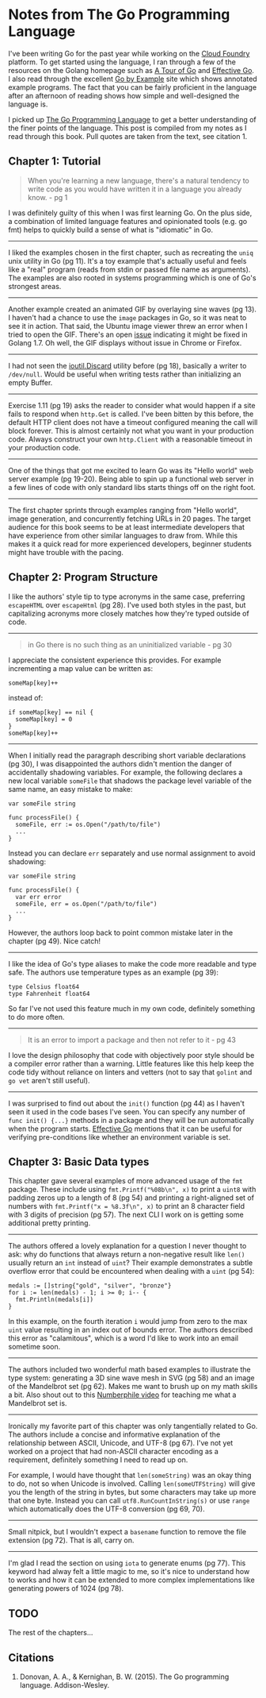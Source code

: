 
# Notes from The Go Programming Language

I've been writing Go for the past year while working on the
[Cloud Foundry](https://www.cloudfoundry.org/) platform.
To get started using the language, I ran through a few of the resources on the
Golang homepage such as [A Tour of Go](https://tour.golang.org) and [Effective Go](https://golang.org/doc/effective_go.html).
I also read through the excellent [Go by Example](https://gobyexample.com/) site which shows annotated example programs.
The fact that you can be fairly proficient in the language after an afternoon of reading shows how simple and well-designed the language is.

I picked up [The Go Programming Language](http://www.gopl.io/) to get a better understanding of the finer points of the language.
This post is compiled from my notes as I read through this book.
Pull quotes are taken from the text, see citation 1.

## Chapter 1: Tutorial

> When you're learning a new language, there's a natural tendency to write code as you would have written it in a language you already know. - pg 1

I was definitely guilty of this when I was first learning Go.
On the plus side, a combination of limited language features and opinionated tools (e.g. go fmt) helps to quickly build a sense of what is "idiomatic" in Go.

---

I liked the examples chosen in the first chapter, such as recreating the `uniq` unix utility in Go (pg 11).
It's a toy example that's actually useful and feels like a "real" program (reads from stdin or passed file name as arguments).
The examples are also rooted in systems programming which is one of Go's strongest areas.

---

Another example created an animated GIF by overlaying sine waves (pg 13).
I haven't had a chance to use the `image` packages in Go, so it was neat to see it in action.
That said, the Ubuntu image viewer threw an error when I tried to open the GIF.
There's an open [issue](https://github.com/golang/go/issues/13746) indicating it might be fixed in Golang 1.7.
Oh well, the GIF displays without issue in Chrome or Firefox.

---

I had not seen the [ioutil.Discard](https://golang.org/pkg/io/ioutil/#pkg-variables) utility before (pg 18), basically a writer to `/dev/null`.
Would be useful when writing tests rather than initializing an empty Buffer.

---

Exercise 1.11 (pg 19) asks the reader to consider what would happen if a site fails to respond when `http.Get` is called.
I've been bitten by this before, the default HTTP client does not have a timeout configured meaning the call will block forever.
This is almost certainly not what you want in your production code.
Always construct your own `http.Client` with a reasonable timeout in your production code.

---

One of the things that got me excited to learn Go was its "Hello world" web server example (pg 19-20).
Being able to spin up a functional web server in a few lines of code with only standard libs starts things off on the right foot.

---

The first chapter sprints through examples ranging from "Hello world", image generation, and concurrently fetching URLs in 20 pages.
The target audience for this book seems to be at least intermediate developers that have experience from other similar languages to draw from.
While this makes it a quick read for more experienced developers, beginner students might have trouble with the pacing.

## Chapter 2: Program Structure

I like the authors' style tip to type acronyms in the same case, preferring `escapeHTML` over `escapeHtml` (pg 28).
I've used both styles in the past, but capitalizing acronyms more closely matches how they're typed outside of code.

---

> in Go there is no such thing as an uninitialized variable - pg 30

I appreciate the consistent experience this provides.
For example incrementing a map value can be written as:

```
someMap[key]++
```

instead of:

```
if someMap[key] == nil {
  someMap[key] = 0
}
someMap[key]++
```

---

When I initially read the paragraph describing short variable declarations (pg 30), I was disappointed the authors didn't mention the danger of accidentally shadowing variables.
For example, the following declares a new local variable `someFile` that shadows the package level variable of the same name, an easy mistake to make:

```
var someFile string

func processFile() {
  someFile, err := os.Open("/path/to/file")
  ...
}
```

Instead you can declare `err` separately and use normal assignment to avoid shadowing:

```
var someFile string

func processFile() {
  var err error
  someFile, err = os.Open("/path/to/file")
  ...
}
```

However, the authors loop back to point common mistake later in the chapter (pg 49).
Nice catch!

---

I like the idea of Go's type aliases to make the code more readable and type safe.
The authors use temperature types as an example (pg 39):

```
type Celsius float64
type Fahrenheit float64
```

So far I've not used this feature much in my own code, definitely something to do more often.

---

> It is an error to import a package and then not refer to it - pg 43

I love the design philosophy that code with objectively poor style should be a compiler error rather than a warning.
Little features like this help keep the code tidy without reliance on linters and vetters (not to say that `golint` and `go vet` aren't still useful).

---

I was surprised to find out about the `init()` function (pg 44) as I haven't seen it used in the code bases I've seen.
You can specify any number of `func init() {...}` methods in a package and they will be run automatically when the program starts.
[Effective Go](https://golang.org/doc/effective_go.html#init) mentions that it can be useful for verifying pre-conditions like whether an environment variable is set.

## Chapter 3: Basic Data types

This chapter gave several examples of more advanced usage of the `fmt` package.
These include using `fmt.Printf("%08b\n", x)` to print a `uint8` with padding zeros up to a length of 8 (pg 54) and
printing a right-aligned set of numbers with `fmt.Printf("x = %8.3f\n", x)` to print an 8 character field with 3 digits of precision (pg 57).
The next CLI I work on is getting some additional pretty printing.

---

The authors offered a lovely explanation for a question I never thought to ask:
why do functions that always return a non-negative result like `len()` usually return an `int` instead of `uint`?
Their example demonstrates a subtle overflow error that could be encountered when dealing with a `uint` (pg 54):

```
medals := []string{"gold", "silver", "bronze"}
for i := len(medals) - 1; i >= 0; i-- {
  fmt.Println(medals[i])
}
```

In this example, on the fourth iteration `i` would jump from zero to the max `uint` value resulting in an index out of bounds error.
The authors described this error as "calamitous", which is a word I'd like to work into an email sometime soon.

---

The authors included two wonderful math based examples to illustrate the type system:
generating a 3D sine wave mesh in SVG (pg 58) and an image of the Mandelbrot set (pg 62).
Makes me want to brush up on my math skills a bit.
Also shout out to this [Numberphile video](https://www.youtube.com/watch?v=NGMRB4O922I) for teaching me what a Mandelbrot set is.

---

Ironically my favorite part of this chapter was only tangentially related to Go.
The authors include a concise and informative explanation of the relationship between
ASCII, Unicode, and UTF-8 (pg 67).
I've not yet worked on a project that had non-ASCII character encoding as a requirement,
definitely something I need to read up on.

For example, I would have thought that `len(someString)` was an okay thing to do, not so when Unicode is involved.
Calling `len(someUTFString)` will give you the length of the string in bytes, but some characters may take up more that one byte.
Instead you can call `utf8.RunCountInString(s)` or use `range` which automatically does the UTF-8 conversion (pg 69, 70).

---

Small nitpick, but I wouldn't expect a `basename` function to remove the file extension (pg 72).
That is all, carry on.

---

I'm glad I read the section on using `iota` to generate enums (pg 77).
This keyword had alway felt a little magic to me, so it's nice to understand how to works and
how it can be extended to more complex implementations like generating powers of 1024 (pg 78).


## TODO

The rest of the chapters...

## Citations

1. Donovan, A. A., & Kernighan, B. W. (2015). The Go programming language. Addison-Wesley.
